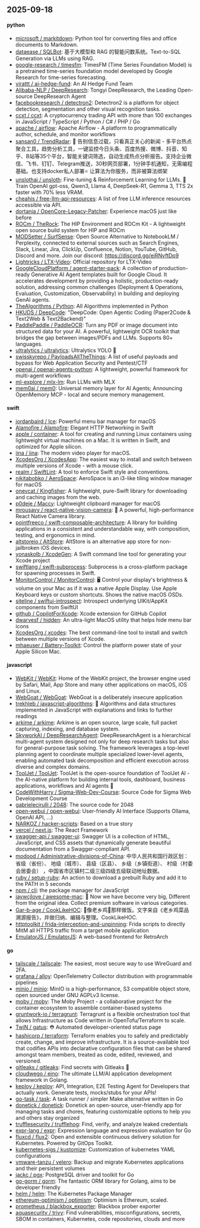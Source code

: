 ## 2025-09-18

#### python
* [microsoft / markitdown](https://github.com/microsoft/markitdown): Python tool for converting files and office documents to Markdown.
* [dataease / SQLBot](https://github.com/dataease/SQLBot): 基于大模型和 RAG 的智能问数系统。Text-to-SQL Generation via LLMs using RAG.
* [google-research / timesfm](https://github.com/google-research/timesfm): TimesFM (Time Series Foundation Model) is a pretrained time-series foundation model developed by Google Research for time-series forecasting.
* [virattt / ai-hedge-fund](https://github.com/virattt/ai-hedge-fund): An AI Hedge Fund Team
* [Alibaba-NLP / DeepResearch](https://github.com/Alibaba-NLP/DeepResearch): Tongyi DeepResearch, the Leading Open-source DeepResearch Agent
* [facebookresearch / detectron2](https://github.com/facebookresearch/detectron2): Detectron2 is a platform for object detection, segmentation and other visual recognition tasks.
* [ccxt / ccxt](https://github.com/ccxt/ccxt): A cryptocurrency trading API with more than 100 exchanges in JavaScript / TypeScript / Python / C# / PHP / Go
* [apache / airflow](https://github.com/apache/airflow): Apache Airflow - A platform to programmatically author, schedule, and monitor workflows
* [sansan0 / TrendRadar](https://github.com/sansan0/TrendRadar): 🎯 告别信息过载，只看真正关心的新闻 - 多平台热点聚合工具，趋势分析工具，一键监控今日头条、百度热搜、微博、抖音、知乎、B站等35个平台，智能关键词筛选，自动生成热点分析报告。支持企业微信、飞书、钉钉、Telegram推送，30秒网页部署，1分钟手机通知，无需编程基础。也支持docker私人部署⭐ 让算法为你服务，而非被算法绑架
* [unslothai / unsloth](https://github.com/unslothai/unsloth): Fine-tuning & Reinforcement Learning for LLMs. 🦥 Train OpenAI gpt-oss, Qwen3, Llama 4, DeepSeek-R1, Gemma 3, TTS 2x faster with 70% less VRAM.
* [cheahjs / free-llm-api-resources](https://github.com/cheahjs/free-llm-api-resources): A list of free LLM inference resources accessible via API.
* [dortania / OpenCore-Legacy-Patcher](https://github.com/dortania/OpenCore-Legacy-Patcher): Experience macOS just like before
* [ROCm / TheRock](https://github.com/ROCm/TheRock): The HIP Environment and ROCm Kit - A lightweight open source build system for HIP and ROCm
* [MODSetter / SurfSense](https://github.com/MODSetter/SurfSense): Open Source Alternative to NotebookLM / Perplexity, connected to external sources such as Search Engines, Slack, Linear, Jira, ClickUp, Confluence, Notion, YouTube, GitHub, Discord and more. Join our discord: https://discord.gg/ejRNvftDp9
* [Lightricks / LTX-Video](https://github.com/Lightricks/LTX-Video): Official repository for LTX-Video
* [GoogleCloudPlatform / agent-starter-pack](https://github.com/GoogleCloudPlatform/agent-starter-pack): A collection of production-ready Generative AI Agent templates built for Google Cloud. It accelerates development by providing a holistic, production-ready solution, addressing common challenges (Deployment & Operations, Evaluation, Customization, Observability) in building and deploying GenAI agents.
* [TheAlgorithms / Python](https://github.com/TheAlgorithms/Python): All Algorithms implemented in Python
* [HKUDS / DeepCode](https://github.com/HKUDS/DeepCode): "DeepCode: Open Agentic Coding (Paper2Code & Text2Web & Text2Backend)"
* [PaddlePaddle / PaddleOCR](https://github.com/PaddlePaddle/PaddleOCR): Turn any PDF or image document into structured data for your AI. A powerful, lightweight OCR toolkit that bridges the gap between images/PDFs and LLMs. Supports 80+ languages.
* [ultralytics / ultralytics](https://github.com/ultralytics/ultralytics): Ultralytics YOLO 🚀
* [swisskyrepo / PayloadsAllTheThings](https://github.com/swisskyrepo/PayloadsAllTheThings): A list of useful payloads and bypass for Web Application Security and Pentest/CTF
* [openai / openai-agents-python](https://github.com/openai/openai-agents-python): A lightweight, powerful framework for multi-agent workflows
* [ml-explore / mlx-lm](https://github.com/ml-explore/mlx-lm): Run LLMs with MLX
* [mem0ai / mem0](https://github.com/mem0ai/mem0): Universal memory layer for AI Agents; Announcing OpenMemory MCP - local and secure memory management.

#### swift
* [jordanbaird / Ice](https://github.com/jordanbaird/Ice): Powerful menu bar manager for macOS
* [Alamofire / Alamofire](https://github.com/Alamofire/Alamofire): Elegant HTTP Networking in Swift
* [apple / container](https://github.com/apple/container): A tool for creating and running Linux containers using lightweight virtual machines on a Mac. It is written in Swift, and optimized for Apple silicon.
* [iina / iina](https://github.com/iina/iina): The modern video player for macOS.
* [XcodesOrg / XcodesApp](https://github.com/XcodesOrg/XcodesApp): The easiest way to install and switch between multiple versions of Xcode - with a mouse click.
* [realm / SwiftLint](https://github.com/realm/SwiftLint): A tool to enforce Swift style and conventions.
* [nikitabobko / AeroSpace](https://github.com/nikitabobko/AeroSpace): AeroSpace is an i3-like tiling window manager for macOS
* [onevcat / Kingfisher](https://github.com/onevcat/Kingfisher): A lightweight, pure-Swift library for downloading and caching images from the web.
* [p0deje / Maccy](https://github.com/p0deje/Maccy): Lightweight clipboard manager for macOS
* [mrousavy / react-native-vision-camera](https://github.com/mrousavy/react-native-vision-camera): 📸 A powerful, high-performance React Native Camera library.
* [pointfreeco / swift-composable-architecture](https://github.com/pointfreeco/swift-composable-architecture): A library for building applications in a consistent and understandable way, with composition, testing, and ergonomics in mind.
* [altstoreio / AltStore](https://github.com/altstoreio/AltStore): AltStore is an alternative app store for non-jailbroken iOS devices.
* [yonaskolb / XcodeGen](https://github.com/yonaskolb/XcodeGen): A Swift command line tool for generating your Xcode project
* [swiftlang / swift-subprocess](https://github.com/swiftlang/swift-subprocess): Subprocess is a cross-platform package for spawning processes in Swift.
* [MonitorControl / MonitorControl](https://github.com/MonitorControl/MonitorControl): 🖥 Control your display's brightness & volume on your Mac as if it was a native Apple Display. Use Apple Keyboard keys or custom shortcuts. Shows the native macOS OSDs.
* [siteline / swiftui-introspect](https://github.com/siteline/swiftui-introspect): Introspect underlying UIKit/AppKit components from SwiftUI
* [github / CopilotForXcode](https://github.com/github/CopilotForXcode): Xcode extension for GitHub Copilot
* [dwarvesf / hidden](https://github.com/dwarvesf/hidden): An ultra-light MacOS utility that helps hide menu bar icons
* [XcodesOrg / xcodes](https://github.com/XcodesOrg/xcodes): The best command-line tool to install and switch between multiple versions of Xcode.
* [mhaeuser / Battery-Toolkit](https://github.com/mhaeuser/Battery-Toolkit): Control the platform power state of your Apple Silicon Mac.

#### javascript
* [WebKit / WebKit](https://github.com/WebKit/WebKit): Home of the WebKit project, the browser engine used by Safari, Mail, App Store and many other applications on macOS, iOS and Linux.
* [WebGoat / WebGoat](https://github.com/WebGoat/WebGoat): WebGoat is a deliberately insecure application
* [trekhleb / javascript-algorithms](https://github.com/trekhleb/javascript-algorithms): 📝 Algorithms and data structures implemented in JavaScript with explanations and links to further readings
* [arkime / arkime](https://github.com/arkime/arkime): Arkime is an open source, large scale, full packet capturing, indexing, and database system.
* [SkyworkAI / DeepResearchAgent](https://github.com/SkyworkAI/DeepResearchAgent): DeepResearchAgent is a hierarchical multi-agent system designed not only for deep research tasks but also for general-purpose task solving. The framework leverages a top-level planning agent to coordinate multiple specialized lower-level agents, enabling automated task decomposition and efficient execution across diverse and complex domains.
* [ToolJet / ToolJet](https://github.com/ToolJet/ToolJet): ToolJet is the open-source foundation of ToolJet AI - the AI-native platform for building internal tools, dashboard, business applications, workflows and AI agents 🚀
* [CodeWithHarry / Sigma-Web-Dev-Course](https://github.com/CodeWithHarry/Sigma-Web-Dev-Course): Source Code for Sigma Web Development Course
* [gabrielecirulli / 2048](https://github.com/gabrielecirulli/2048): The source code for 2048
* [open-webui / open-webui](https://github.com/open-webui/open-webui): User-friendly AI Interface (Supports Ollama, OpenAI API, ...)
* [NARKOZ / hacker-scripts](https://github.com/NARKOZ/hacker-scripts): Based on a true story
* [vercel / next.js](https://github.com/vercel/next.js): The React Framework
* [swagger-api / swagger-ui](https://github.com/swagger-api/swagger-ui): Swagger UI is a collection of HTML, JavaScript, and CSS assets that dynamically generate beautiful documentation from a Swagger-compliant API.
* [modood / Administrative-divisions-of-China](https://github.com/modood/Administrative-divisions-of-China): 中华人民共和国行政区划：省级（省份）、 地级（城市）、 县级（区县）、 乡级（乡镇街道）、 村级（村委会居委会） ，中国省市区镇村二级三级四级五级联动地址数据。
* [ruby / setup-ruby](https://github.com/ruby/setup-ruby): An action to download a prebuilt Ruby and add it to the PATH in 5 seconds
* [npm / cli](https://github.com/npm/cli): the package manager for JavaScript
* [jaywcjlove / awesome-mac](https://github.com/jaywcjlove/awesome-mac):  Now we have become very big, Different from the original idea. Collect premium software in various categories.
* [Gar-b-age / CookLikeHOC](https://github.com/Gar-b-age/CookLikeHOC): 🥢像老乡鸡🐔那样做饭。文字来自《老乡鸡菜品溯源报告》，并做归纳、编辑与整理。CookLikeHOC.
* [httptoolkit / frida-interception-and-unpinning](https://github.com/httptoolkit/frida-interception-and-unpinning): Frida scripts to directly MitM all HTTPS traffic from a target mobile application
* [EmulatorJS / EmulatorJS](https://github.com/EmulatorJS/EmulatorJS): A web-based frontend for RetroArch

#### go
* [tailscale / tailscale](https://github.com/tailscale/tailscale): The easiest, most secure way to use WireGuard and 2FA.
* [grafana / alloy](https://github.com/grafana/alloy): OpenTelemetry Collector distribution with programmable pipelines
* [minio / minio](https://github.com/minio/minio): MinIO is a high-performance, S3 compatible object store, open sourced under GNU AGPLv3 license.
* [moby / moby](https://github.com/moby/moby): The Moby Project - a collaborative project for the container ecosystem to assemble container-based systems
* [gruntwork-io / terragrunt](https://github.com/gruntwork-io/terragrunt): Terragrunt is a flexible orchestration tool that allows Infrastructure as Code written in OpenTofu/Terraform to scale.
* [TwiN / gatus](https://github.com/TwiN/gatus): ⛑ Automated developer-oriented status page
* [hashicorp / terraform](https://github.com/hashicorp/terraform): Terraform enables you to safely and predictably create, change, and improve infrastructure. It is a source-available tool that codifies APIs into declarative configuration files that can be shared amongst team members, treated as code, edited, reviewed, and versioned.
* [gitleaks / gitleaks](https://github.com/gitleaks/gitleaks): Find secrets with Gitleaks 🔑
* [cloudwego / eino](https://github.com/cloudwego/eino): The ultimate LLM/AI application development framework in Golang.
* [keploy / keploy](https://github.com/keploy/keploy): API, Integration, E2E Testing Agent for Developers that actually work. Generate tests, mocks/stubs for your APIs!
* [go-task / task](https://github.com/go-task/task): A task runner / simpler Make alternative written in Go
* [donetick / donetick](https://github.com/donetick/donetick): Donetick an open-source, user-friendly app for managing tasks and chores, featuring customizable options to help you and others stay organized
* [trufflesecurity / trufflehog](https://github.com/trufflesecurity/trufflehog): Find, verify, and analyze leaked credentials
* [expr-lang / expr](https://github.com/expr-lang/expr): Expression language and expression evaluation for Go
* [fluxcd / flux2](https://github.com/fluxcd/flux2): Open and extensible continuous delivery solution for Kubernetes. Powered by GitOps Toolkit.
* [kubernetes-sigs / kustomize](https://github.com/kubernetes-sigs/kustomize): Customization of kubernetes YAML configurations
* [vmware-tanzu / velero](https://github.com/vmware-tanzu/velero): Backup and migrate Kubernetes applications and their persistent volumes
* [jackc / pgx](https://github.com/jackc/pgx): PostgreSQL driver and toolkit for Go
* [go-gorm / gorm](https://github.com/go-gorm/gorm): The fantastic ORM library for Golang, aims to be developer friendly
* [helm / helm](https://github.com/helm/helm): The Kubernetes Package Manager
* [ethereum-optimism / optimism](https://github.com/ethereum-optimism/optimism): Optimism is Ethereum, scaled.
* [prometheus / blackbox_exporter](https://github.com/prometheus/blackbox_exporter): Blackbox prober exporter
* [aquasecurity / trivy](https://github.com/aquasecurity/trivy): Find vulnerabilities, misconfigurations, secrets, SBOM in containers, Kubernetes, code repositories, clouds and more
